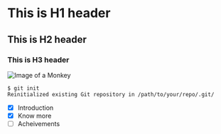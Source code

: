 # This is H1 header
## This is H2 header
### This is H3 header
![Image of a Monkey](https://cdn.vox-cdn.com/thumbor/Nu3K6CDdJLlMlQoqbzysh14lGf8=/0x0:1600x900/1220x813/filters:focal(672x322:928x578):format(webp)/cdn.vox-cdn.com/uploads/chorus_image/image/70780012/Tanjiro__Demon_Slayer_.0.png)


```
$ git init
Reinitialized existing Git repository in /path/to/your/repo/.git/
```


- [x] Introduction
- [x] Know more
- [ ] Acheivements
